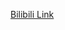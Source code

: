 [Bilibili Link](https://www.bilibili.com/video/BV1P1CFYsE98/?spm_id_from=333.1007.tianma.12-3-45.click&vd_source=c801aa3fac0e6e97b0df71f74a8b25bd&__readwiseLocation=)